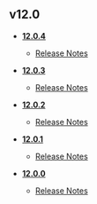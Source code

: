 ## v12.0
* **[12.0.4](12.0.4)**
	* [Release Notes](12.0.4/release_notes.md)

* **[12.0.3](12.0.3)**
	* [Release Notes](12.0.3/release_notes.md)

* **[12.0.2](12.0.2)**
	* [Release Notes](12.0.2/release_notes.md)

* **[12.0.1](12.0.1)**
	* [Release Notes](12.0.1/release_notes.md)

* **[12.0.0](12.0.0)**
	* [Release Notes](12.0.0/release_notes.md)
